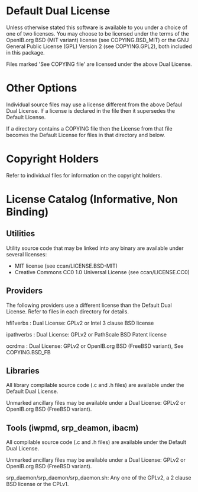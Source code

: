 # Default Dual License

Unless otherwise stated this software is available to you under a choice of
one of two licenses.  You may choose to be licensed under the terms of the
OpenIB.org BSD (MIT variant) license (see COPYING.BSD_MIT) or the GNU General
Public License (GPL) Version 2 (see COPYING.GPL2), both included in this
package.

Files marked 'See COPYING file' are licensed under the above Dual License.

# Other Options

Individual source files may use a license different from the above Defaul Dual
License. If a license is declared in the file then it supersedes the Default
License.

If a directory contains a COPYING file then the License from that file becomes
the Default License for files in that directory and below.

# Copyright Holders

Refer to individual files for information on the copyright holders.

# License Catalog (Informative, Non Binding)

## Utilities

Utility source code that may be linked into any binary are available under
several licenses:

   - MIT license (see ccan/LICENSE.BSD-MIT)
   - Creative Commons CC0 1.0 Universal License (see ccan/LICENSE.CC0)

## Providers

The following providers use a different license than the Default Dual
License. Refer to files in each directory for details.

hfi1verbs
: Dual License: GPLv2 or Intel 3 clause BSD license

ipathverbs
: Dual License: GPLv2 or PathScale BSD Patent license

ocrdma
: Dual License: GPLv2 or OpenIB.org BSD (FreeBSD variant), See COPYING.BSD_FB

## Libraries

All library compilable source code (.c and .h files) are available under the
Default Dual License.

Unmarked ancillary files may be available under a Dual License: GPLv2 or
OpenIB.org BSD (FreeBSD variant).

## Tools (iwpmd, srp_deamon, ibacm)

All compilable source code (.c and .h files) are available under the Default
Dual License.

Unmarked ancillary files may be available under a Dual License: GPLv2 or
OpenIB.org BSD (FreeBSD variant).

srp_daemon/srp_daemon/srp_daemon.sh: Any one of the GPLv2, a 2 clause BSD
license or the CPLv1.
